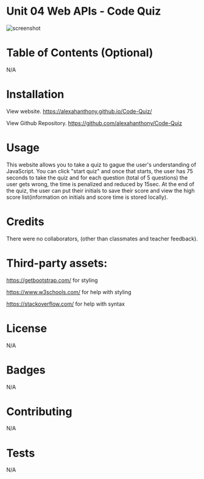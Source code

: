 # Unit 04 Web APIs - Code Quiz

![screenshot](screenshot.png)

# Table of Contents (Optional)
N/A

# Installation
View website. https://alexahanthony.github.io/Code-Quiz/ 

View Github Repository. https://github.com/alexahanthony/Code-Quiz 

# Usage
This website allows you to take a quiz to gague the user's understanding of JavaScript. You can click "start quiz" and once that starts, the user has 75 seconds to take the quiz and for each question (total of 5 questions) the user gets wrong, the time is penalized and reduced by 15sec. At the end of the quiz, the user can put their initials to save their score and view the high score list(information on initials and score time is stored locally). 

# Credits
There were no collaborators, (other than classmates and teacher feedback).

# Third-party assets: 
https://getbootstrap.com/ for styling

https://www.w3schools.com/ for help with styling

https://stackoverflow.com/ for help with syntax

# License
N/A

# Badges
N/A

# Contributing
N/A

# Tests
N/A
